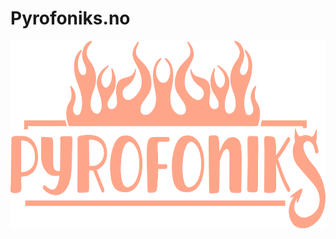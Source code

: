 # Pyrofoniks.no

<p align="center" style="fill: #a53a3a">
<img src="https://raw.githubusercontent.com/helgeh/pyrofoniks/main/src/assets/logo.svg" alt="logo" width="600" height="300" />
</p>
